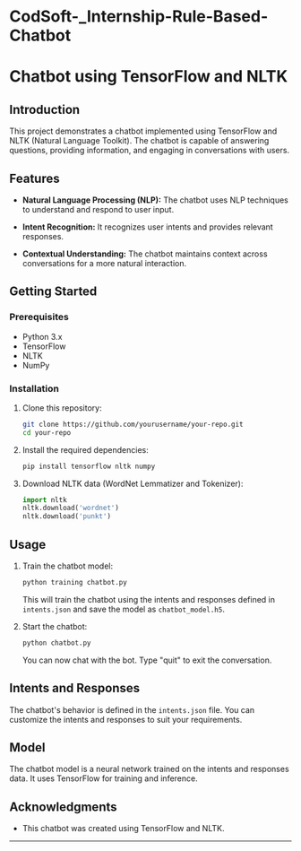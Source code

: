 # CodSoft-_Internship-Rule-Based-Chatbot
# Chatbot using TensorFlow and NLTK

## Introduction

This project demonstrates a chatbot implemented using TensorFlow and NLTK (Natural Language Toolkit). The chatbot is capable of answering questions, providing information, and engaging in conversations with users.

## Features

- **Natural Language Processing (NLP):** The chatbot uses NLP techniques to understand and respond to user input.

- **Intent Recognition:** It recognizes user intents and provides relevant responses.

- **Contextual Understanding:** The chatbot maintains context across conversations for a more natural interaction.

## Getting Started

### Prerequisites

- Python 3.x
- TensorFlow
- NLTK
- NumPy

### Installation

1. Clone this repository:
   ```bash
   git clone https://github.com/yourusername/your-repo.git
   cd your-repo
   ```

2. Install the required dependencies:
   ```bash
   pip install tensorflow nltk numpy
   ```

3. Download NLTK data (WordNet Lemmatizer and Tokenizer):
   ```python
   import nltk
   nltk.download('wordnet')
   nltk.download('punkt')
   ```

## Usage

1. Train the chatbot model:

   ```bash
   python training chatbot.py
   ```

   This will train the chatbot using the intents and responses defined in `intents.json` and save the model as `chatbot_model.h5`.

2. Start the chatbot:

   ```bash
   python chatbot.py
   ```

   You can now chat with the bot. Type "quit" to exit the conversation.

## Intents and Responses

The chatbot's behavior is defined in the `intents.json` file. You can customize the intents and responses to suit your requirements.

## Model

The chatbot model is a neural network trained on the intents and responses data. It uses TensorFlow for training and inference.

## Acknowledgments

- This chatbot was created using TensorFlow and NLTK.

---
